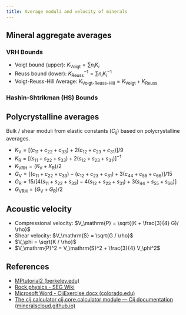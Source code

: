 ```yaml
---
title: Average moduli and velocity of minerals
---
```




## Mineral aggregate averages

### VRH Bounds

- Voigt bound (upper): $K_\text{Voigt} = \sum n_i K_i$
- Reuss bound (lower): $K_\text{Reuss}^{-1} = \sum n_i K_i^{-1}$
- Voigt-Reuss-Hill Average: $K_\text{Voigt-Reuss-Hill} =  K_\text{Voigt} + K_\text{Reuss}$

### Hashin-Shtrikman (HS) Bounds

## Polycrystalline averages

Bulk / shear moduli from elastic constants ($C_{ij}$) based on polycrystalline averages.

- $K_\text{V} = [(c_{11}+c_{22}+c_{33}) + 2(c_{12}+c_{23}+c_{31})]/9$
- $K_\text{R} = [(s_{11}+s_{22}+s_{33})+2(s_{12}+s_{23}+s_{31})]^{-1}$
- $K_\text{VRH} = (K_\text{V} + K_\text{R}) / 2$
- $G_\text{V} = [ (c_{11} + c_{22} + c_{33})  -   (c_{12} + c_{23} + c_{31}) + 3 (c_{44} + c_{55} + c_{66}) ] / 15$
- $G_\text{R} = 15 / [4 (s_{11} + s_{22} + s_{33}) - 4 (s_{12} + s_{23} + s_{31}) + 3 (s_{44} + s_{55} + s_{66})]$
- $G_\text{VRH} = (G_\text{V} + G_\text{R}) / 2$

## Acoustic velocity

- Compressional velocity: $V_\mathrm{P} = \sqrt{(K + \frac{3}{4} G)/ \rho}$
- Shear velocity: $V_\mathrm{S} = \sqrt{G / \rho}$
- $V_\phi = \sqrt{K / \rho}$
- $V_\mathrm{P}^2 = V_\mathrm{S}^2 + \frac{3}{4} V_\phi^2$

## References

- [MPtutorial2 (berkeley.edu)](https://seismo.berkeley.edu/wiki_cider/images/8/85/MP2.pdf)
- [Rock physics - SEG Wiki](https://wiki.seg.org/wiki/Rock_physics)
- [Microsoft Word - CijExercise.docx (colorado.edu)](http://ruby.colorado.edu/~smyth/G5700/CijExercise.pdf)
- [The cij calculator cij.core.calculator module — Cij documentation (mineralscloud.github.io)](https://mineralscloud.github.io/cij/api/core/calculator.html)